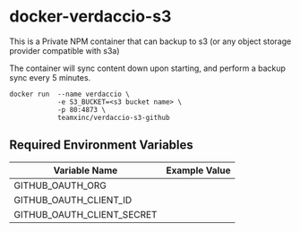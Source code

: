 # docker-verdaccio-s3

This is a Private NPM container that can backup to s3 (or any object storage provider compatible with s3a)

The container will sync content down upon starting, and perform a backup sync every 5 minutes.

```
docker run  --name verdaccio \ 
            -e S3_BUCKET=<s3 bucket name> \
            -p 80:4873 \
            teamxinc/verdaccio-s3-github
```


## Required Environment Variables

| Variable Name | Example Value |
|---------------|---------------|
| GITHUB_OAUTH_ORG |  |
| GITHUB_OAUTH_CLIENT_ID |  |
| GITHUB_OAUTH_CLIENT_SECRET |  |